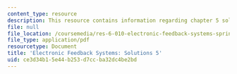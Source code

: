 ```yaml
---
content_type: resource
description: This resource contains information regarding chapter 5 solutions.
file: null
file_location: /coursemedia/res-6-010-electronic-feedback-systems-spring-2013/ce3d34b15e44b253d7ccba32dc4be2bd_MITRES_6-010S13_sol05.pdf
file_type: application/pdf
resourcetype: Document
title: 'Electronic Feedback Systems: Solutions 5'
uid: ce3d34b1-5e44-b253-d7cc-ba32dc4be2bd
---
```

